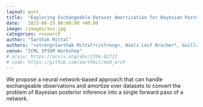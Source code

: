 ```yaml
---
layout: post
title:  "Exploring Exchangeable Dataset Amortization for Bayesian Posterior Inference"
date:   2023-08-15 00:00:00 +00:00
image: /images/avi.jpg
categories: research
author: "Sarthak Mittal"
authors: "<strong>Sarthak Mittal*</strong>, Niels Leif Bracher*, Guillaume Lajoie, Priyank Jaini, Marcus A Brubaker"
venue: "ICML SPIGM Workshop"
# arxiv: https://arxiv.org/abs/2206.02713
# code: https://github.com/sarthmit/mod_arch
---
```

We propose a neural network-based approach that can handle exchangeable observations and amortize over datasets to convert the problem of Bayesian posterior inference into a single forward pass of a network. 